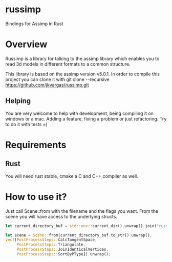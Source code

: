 # russimp

Bindings for Assimp in Rust

# Overview

Russimp is a library for talking to the assimp library which enables you to read 3d models in different formats to a common structure.

This library is based on the assimp version v5.0.1.
In order to compile this project you can clone it with git clone --recursive https://github.com/jkvargas/russimp.git

## Helping

You are very welcome to help with development, being compiling it on windows or a mac.
Adding a feature, fixing a problem or just refactoring.
Try to do it with tests =)

# Requirements

## Rust

You will need rust stable, cmake a C and C++ compiler as well.

# How to use it?

Just call Scene::from with the filename and the flags you want. From the scene you will have access to the underlying structs.

```rust
let current_directory_buf = std::env::current_dir().unwrap().join("russimp-sys/assimp/test/models/BLEND/box.blend");

let scene = Scene::from(current_directory_buf.to_str().unwrap(),
vec![PostProcessSteps::CalcTangentSpace,
     PostProcessSteps::Triangulate,
     PostProcessSteps::JoinIdenticalVertices,
     PostProcessSteps::SortByPType]).unwrap();
```
